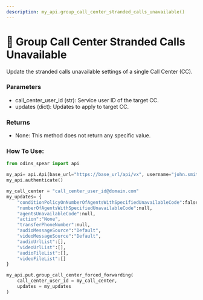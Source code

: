```yaml
---
description: my_api.group_call_center_stranded_calls_unavailable()
---
```


# 🔴 Group Call Center Stranded Calls Unavailable

Update the stranded calls unavailable settings of a single Call Center (CC).

### Parameters&#x20;

* call\_center\_user\_id (str): Service user ID of the target CC.&#x20;
* updates (dict): Updates to apply to target CC.

### Returns

* None: This method does not return any specific value.

### How To Use:

```python
from odins_spear import api

my_api= api.Api(base_url="https://base_url/api/vx", username="john.smith", password="ODIN_INSTANCE_1")
my_api.authenticate()

my_call_center = "call_center_user_id@domain.com"
my_updates= {
	"conditionPolicyOnNumberOfAgentsWithSpecifiedUnavailableCode":false,
	"numberOfAgentsWithSpecifiedUnavailableCode":null,
	"agentsUnavailableCode":null,
	"action":"None",
	"transferPhoneNumber":null,
	"audioMessageSource":"Default",
	"videoMessageSource":"Default",
	"audioUrlList":[],
	"videoUrlList":[],
	"audioFileList":[],
	"videoFileList":[]
}

my_api.put.group_call_center_forced_forwarding(
    call_center_user_id = my_call_center,
    updates = my_updates
)
```
